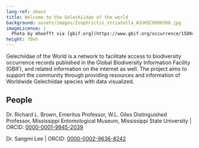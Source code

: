 ```yaml
---
lang-ref: about
title: Welcome to the Gelechiidae of the world
background: assets/images/Isophrictis_striatella_ASUHIC0090390.jpg
imageLicense: |
  Photo by mhoefft via [gbif.org](https://www.gbif.org/occurrence/1580487687)
height: 70vh
---
```



Gelechiidae of the World is a network to facilitate access to biodiversity occurrence records published in the Global Biodiversity Information Facility (GBIF), and related information on the internet as well. The project aims to support the community through providing resources and information of Worldwide Gelechiidae species with data visualized.

## People

Dr. Richard L. Brown, Emeritus Professor, W.L. Giles Distinguished Professor, Mississippi Entomological Museum, Mississippi State University |
ORCID: [0000-0001-9945-2039](https://orcid.org/0000-0001-9945-2039)

Dr. Sangmi Lee |
ORCID: [0000-0002-9636-8242](http://orcid.org/0000-0002-9636-8242)

